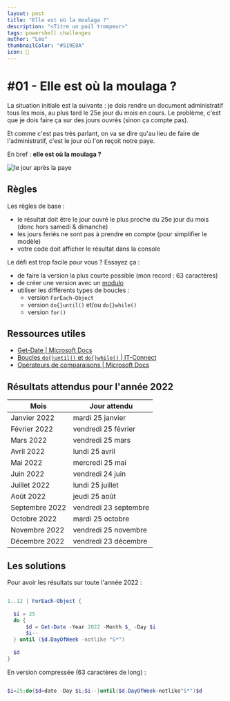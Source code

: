 ```yaml
---
layout: post
title: "Elle est où la moulaga ?"
description: "<Titre un poil trompeur>"
tags: powershell challenges
author: "Léo"
thumbnailColor: "#519E8A"
icon: 💸
---
```


# #01 - Elle est où la moulaga ?

La situation initiale est la suivante : je dois rendre un document administratif tous les mois, au plus tard le 25e jour du mois en cours. Le problème, c'est que je dois faire ça sur des jours ouvrés (sinon ça compte pas).

Et comme c'est pas très parlant, on va se dire qu'au lieu de faire de l'administratif, c'est le jour où l'on reçoit notre paye. 

En bref : **elle est où la moulaga ?**

![le jour après la paye](https://media2.giphy.com/media/ZWiIwPxJ9JGW4/giphy.gif?cid=ecf05e47tztz1sa2magi8gsof2idlq05bmu1qvxiofkxia0q&rid=giphy.gif&ct=g)

## Règles

Les règles de base :
- le résultat doit être le jour ouvré le plus proche du 25e jour du mois (donc hors samedi & dimanche)
- les jours feriés ne sont pas à prendre en compte (pour simplifier le modèle)
- votre code doit afficher le résultat dans la console

Le défi est trop facile pour vous ? Essayez ça :
- de faire la version la plus courte possible (mon record : 63 caractères)
- de créer une version avec un [modulo](https://devblogs.microsoft.com/scripting/powertip-return-remainder-after-dividing-two-numbers/)
- utiliser les différents types de boucles :
  - version `ForEach-Object`
  - version `do{}until()` et/ou `do{}while()`
  - version `for()`

## Ressources utiles

- [Get-Date | Microsoft Docs](https://docs.microsoft.com/powershell/module/microsoft.powershell.utility/get-date)
- [Boucles `do{}until()` et `do{}while()` | IT-Connect](https://www.it-connect.fr/powershell-boucle-do-until-et-do-while/)
- [Opérateurs de comparaisons | Microsoft Docs](https://docs.microsoft.com/powershell/module/microsoft.powershell.core/about/about_comparison_operators)

## Résultats attendus pour l'année 2022

Mois | Jour attendu
---- | ------------
Janvier 2022 | mardi 25 janvier
Février 2022 | vendredi 25 février
Mars 2022 | vendredi 25 mars
Avril 2022 | lundi 25 avril
Mai 2022 | mercredi 25 mai
Juin 2022 | vendredi 24 juin
Juillet 2022 | lundi 25 juillet
Août 2022 | jeudi 25 août
Septembre 2022 | vendredi 23 septembre
Octobre 2022 | mardi 25 octobre
Novembre 2022 | vendredi 25 novembre
Décembre 2022 | vendredi 23 décembre

## Les solutions

Pour avoir les résultats sur toute l'année 2022 :

```powershell

1..12 | ForEach-Object {
  
  $i = 25
  do {
      $d = Get-Date -Year 2022 -Month $_ -Day $i
      $i--
  } until ($d.DayOfWeek -notlike "S*")
  
  $d
}

```

En version compressée (63 caractères de long) :

```powershell

$i=25;do{$d=date -Day $i;$i--}until($d.DayOfWeek-notlike"S*")$d

```
